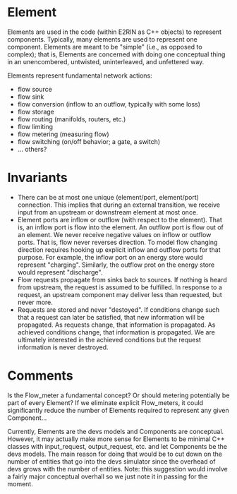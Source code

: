 # Element

Elements are used in the code (within E2RIN as C++ objects) to represent components.
Typically, many elements are used to represent one component.
Elements are meant to be "simple" (i.e., as opposed to complex); that is, Elements are concerned with doing one conceptual thing in an unencombered, untwisted, uninterleaved, and unfettered way.

Elements represent fundamental network actions:

- flow source
- flow sink
- flow conversion (inflow to an outflow, typically with some loss)
- flow storage
- flow routing (manifolds, routers, etc.)
- flow limiting
- flow metering (measuring flow)
- flow switching (on/off behavior; a gate, a switch)
- ... others?

# Invariants

- There can be at most one unique (element/port, element/port) connection.
  This implies that during an external transition, we receive input from an upstream or downstream element at most once.
- Element ports are inflow or outflow (with respect to the element).
  That is, an inflow port is flow into the element.
  An outflow port is flow out of an element.
  We never receive negative values on inflow or outflow ports. 
  That is, flow never reverses direction.
  To model flow changing direction requires hooking up explicit inflow and outflow ports for that purpose.
  For example, the inflow port on an energy store would represent "charging".
  Similarly, the outflow prot on the energy store would represent "discharge".
- Flow requests propagate from sinks back to sources.
  If nothing is heard from upstream, the request is assumed to be fulfilled. 
  In response to a request, an upstream component may deliver less than requested, but never more.
- Requests are stored and never "destoyed".
  If conditions change such that a request can later be satisfied, that new information will be propagated.
  As requests change, that information is propagated.
  As achieved conditions change, that information is propagated.
  We are ultimately interested in the achieved conditions but the request information is never destroyed.

# Comments

Is the Flow_meter a fundamental concept? Or should metering potentially be part of every Element?
If we eliminate explicit Flow_meters, it could significantly reduce the number of Elements required to represent any given Component...

Currently, Elements are the devs models and Components are conceptual.
However, it may actually make more sense for Elements to be minimal C++ classes with input_request, output_request, etc. and let Components be the devs models.
The main reason for doing that would be to cut down on the number of entities that go into the devs simulator since the overhead of devs grows with the number of entities.
Note: this suggestion would involve a fairly major conceptual overhall so we just note it in passing for the moment.
